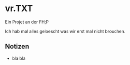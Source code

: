 # vr.TXT

Ein Projet an der FH;P

Ich hab mal alles  geloescht was wir erst mal nicht brouchen.

## Notizen

- bla bla
